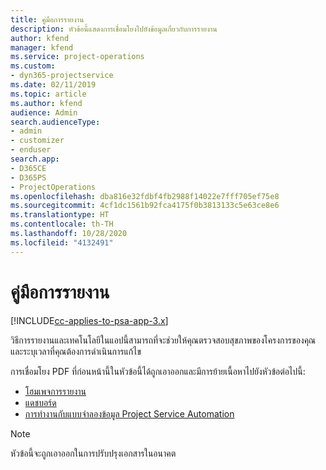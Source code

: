 ```yaml
---
title: คู่มือการรายงาน
description: หัวข้อนี้แสดงการเชื่อมโยงไปยังข้อมูลเกี่ยวกับการรายงาน
author: kfend
manager: kfend
ms.service: project-operations
ms.custom:
- dyn365-projectservice
ms.date: 02/11/2019
ms.topic: article
ms.author: kfend
audience: Admin
search.audienceType:
- admin
- customizer
- enduser
search.app:
- D365CE
- D365PS
- ProjectOperations
ms.openlocfilehash: dba816e32fdbf4fb2988f14022e7fff705ef75e8
ms.sourcegitcommit: 4cf1dc1561b92fca4175f0b3813133c5e63ce8e6
ms.translationtype: HT
ms.contentlocale: th-TH
ms.lasthandoff: 10/28/2020
ms.locfileid: "4132491"
---
```

# <a name="reporting-guide"></a>คู่มือการรายงาน

[!INCLUDE[cc-applies-to-psa-app-3.x](../../includes/cc-applies-to-psa-app-3x.md)]

วิธีการรายงานและเทคโนโลยีในแอปนี้สามารถที่จะช่วยให้คุณตรวจสอบสุขภาพของโครงการของคุณ และระบุเวลาที่คุณต้องการดำเนินการแก้ไข 

การเชื่อมโยง PDF ที่ก่อนหน้านี้ในหัวข้อนี้ได้ถูกเอาออกและมีการย้ายเนื้อหาไปยังหัวข้อต่อไปนี้:

- [โฮมเพจการรายงาน](../reports-reporting-dynamics-365-project-service.md)
- [แดชบอร์ด](../reports-dashboards.md)
- [การทำงานกับแบบจำลองข้อมูล Project Service Automation](../reports-working-project-service-data-model.md)

> [!NOTE]
> หัวข้อนี้จะถูกเอาออกในการปรับปรุงเอกสารในอนาคต 
